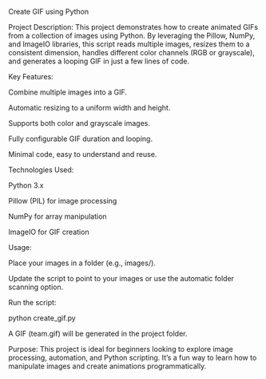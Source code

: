 Create GIF using Python

Project Description:
This project demonstrates how to create animated GIFs from a collection of images using Python. By leveraging the Pillow, NumPy, and ImageIO libraries, this script reads multiple images, resizes them to a consistent dimension, handles different color channels (RGB or grayscale), and generates a looping GIF in just a few lines of code.

Key Features:

Combine multiple images into a GIF.

Automatic resizing to a uniform width and height.

Supports both color and grayscale images.

Fully configurable GIF duration and looping.

Minimal code, easy to understand and reuse.

Technologies Used:

Python 3.x

Pillow (PIL) for image processing

NumPy for array manipulation

ImageIO for GIF creation

Usage:

Place your images in a folder (e.g., images/).

Update the script to point to your images or use the automatic folder scanning option.

Run the script:

python create_gif.py


A GIF (team.gif) will be generated in the project folder.

Purpose:
This project is ideal for beginners looking to explore image processing, automation, and Python scripting. It’s a fun way to learn how to manipulate images and create animations programmatically.
